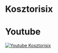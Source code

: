 # Kosztorisix

# Youtube
[![Youtube Kosztorisix](http://img.youtube.com/vi/ILzqT15i0NM/0.jpg)](http://www.youtube.com/watch?v=ILzqT15i0NM "Kosztorisix")
